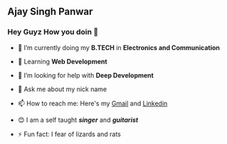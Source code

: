 ## Ajay Singh Panwar ##

### Hey Guyz How you doin 👋


* 🔭 I’m currently doing my **B.TECH** in **Electronics and Communication**

* 🌱 Learning **Web Development**

* 🤔 I’m looking for help with **Deep Development**

* 💬 Ask me about my nick name

* 📫 How to reach me: Here's my [Gmail](a.panwar48656@gmail.com) and [Linkedin](https://www.linkedin.com/in/ajay-singh-panwar-134890192/)

* :blush: I am a self taught ***singer*** and ***guitarist***

* ⚡ Fun fact: I fear of lizards and rats
<!--
**AjaySinghPanwar/AjaySinghPanwar** is a ✨ _special_ ✨ repository because its `README.md` (this file) appears on your GitHub profile.


